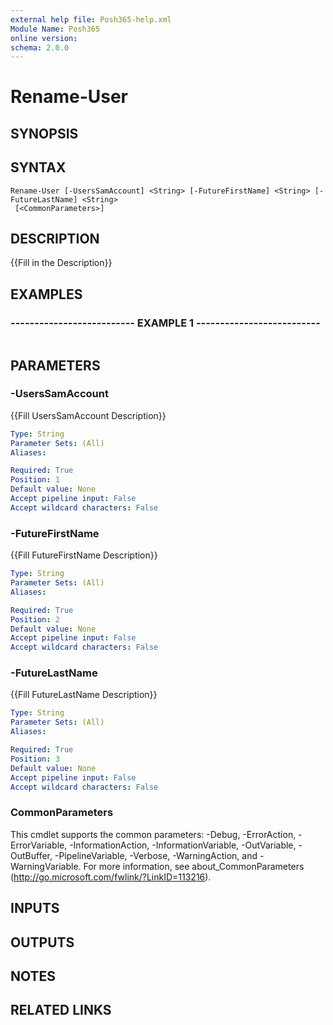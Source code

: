 ```yaml
---
external help file: Posh365-help.xml
Module Name: Posh365
online version: 
schema: 2.0.0
---
```


# Rename-User

## SYNOPSIS

## SYNTAX

```
Rename-User [-UsersSamAccount] <String> [-FutureFirstName] <String> [-FutureLastName] <String>
 [<CommonParameters>]
```

## DESCRIPTION
{{Fill in the Description}}

## EXAMPLES

### -------------------------- EXAMPLE 1 --------------------------
```

```

## PARAMETERS

### -UsersSamAccount
{{Fill UsersSamAccount Description}}

```yaml
Type: String
Parameter Sets: (All)
Aliases: 

Required: True
Position: 1
Default value: None
Accept pipeline input: False
Accept wildcard characters: False
```

### -FutureFirstName
{{Fill FutureFirstName Description}}

```yaml
Type: String
Parameter Sets: (All)
Aliases: 

Required: True
Position: 2
Default value: None
Accept pipeline input: False
Accept wildcard characters: False
```

### -FutureLastName
{{Fill FutureLastName Description}}

```yaml
Type: String
Parameter Sets: (All)
Aliases: 

Required: True
Position: 3
Default value: None
Accept pipeline input: False
Accept wildcard characters: False
```

### CommonParameters
This cmdlet supports the common parameters: -Debug, -ErrorAction, -ErrorVariable, -InformationAction, -InformationVariable, -OutVariable, -OutBuffer, -PipelineVariable, -Verbose, -WarningAction, and -WarningVariable. For more information, see about_CommonParameters (http://go.microsoft.com/fwlink/?LinkID=113216).

## INPUTS

## OUTPUTS

## NOTES

## RELATED LINKS

